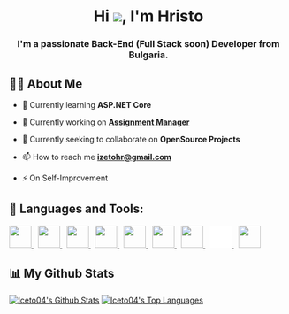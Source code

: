 <h1 align="center">Hi <img src="https://raw.githubusercontent.com/MartinHeinz/MartinHeinz/master/wave.gif" width="30px">, I'm Hristo</h1>
<h3 align="center">I'm a passionate Back-End (Full Stack soon) Developer from Bulgaria.</h3>

## 🙋‍♂️ About Me

- 🌱 Currently learning **ASP.NET Core**

- 🔭 Currently working on **[Assignment Manager](https://github.com/Iceto04/assignment-manager)**

- 👯 Currently seeking to collaborate on **OpenSource Projects**

<!-- - 👨‍💻 All of my projects are available at **[My Portfolio](https://subhamraoniar.com)** -->

- 📫 How to reach me **izetohr@gmail.com**

- ⚡ On Self-Improvement

## 🚀 Languages and Tools:

<p align="left"> 
    <a href="https://docs.microsoft.com/en-us/dotnet/csharp/" target="_blank"> <img src="https://www.kojac.nl/tailwind/images/Backend/Csharp.svg" width="40" height="40"/> </a>
    &nbsp;
    <a href="https://dotnet.microsoft.com/en-us/" target="_blank"> <img src="https://upload.wikimedia.org/wikipedia/commons/e/ee/.NET_Core_Logo.svg" width="40" height="40"/> </a> 
    &nbsp;
    <a href="https://developer.mozilla.org/en-US/docs/Web/JavaScript" target="_blank"> <img src="https://img.icons8.com/color/48/000000/javascript.png" width="40" height="40"/> </a>
    &nbsp;
    <a href="https://www.w3.org/html/" target="_blank"> <img src="https://img.icons8.com/color/48/000000/html-5.png" width="40" height="40"/> </a>
    &nbsp;
    <a href="https://www.w3schools.com/css/" target="_blank"> <img src="https://img.icons8.com/color/48/000000/css3.png" width="40" height="40"/> </a>
    &nbsp;
    <a href="https://getbootstrap.com" target="_blank"> <img src="https://img.icons8.com/color/48/000000/bootstrap.png" width="40" height="40"/> </a>
    &nbsp;
    <a href="https://www.microsoft.com/en-us/sql-server" target="_blank"> <img src="https://www.freeiconspng.com/uploads/sql-server-icon-png-8.png" width="40" height="40"/> </a>
    &nbsp;
    <a href="https://github.com/" target="_blank"> <img src="./img/GitHub-Mark-Light-120px-plus.png" width="40" height="40" /> </a>
    &nbsp;
    <a href="https://git-scm.com/" target="_blank"> <img src="https://img.icons8.com/color/48/000000/git.png" width="40" height="40"/> </a> 
</p>

<!-- <p align="center">
    <a href="https://github.com/anuraghazra/github-readme-stats">
        <img alt="Iceto04's Wakatime Stats" src="https://github-readme-stats.vercel.app/api/wakatime?username=Iceto04"/>
    </a>
</p> -->

## 📊 My Github Stats
  <a href="https://github.com/DenverCoder1/github-readme-streak-stats"><img align="center" alt="Iceto04's Github Stats" src="https://github-readme-stats.vercel.app/api?username=Iceto04&show_icons=true&count_private=true&theme=react&hide_border=true&bg_color=0D1117" /></a>
  <a href="https://github.com/DenverCoder1/github-readme-streak-stats"><img align="center" alt="Iceto04's Top Languages" src="https://github-readme-stats.vercel.app/api/top-langs/?username=Iceto04&count_private=true&layout=compact&theme=react&hide_border=true&bg_color=0D1117" /></a>

<!-- ## Connect with me:
<p align="left">

<a href = "https://www.linkedin.com/in/subham-raoniar/"><img src="https://img.icons8.com/fluent/48/000000/linkedin.png"/></a>
<a href = "https://twitter.com/subhamraoniar"><img src="https://img.icons8.com/fluent/48/000000/twitter.png"/></a>
<a href = "https://www.instagram.com/subhamraoniar/"><img src="https://img.icons8.com/fluent/48/000000/instagram-new.png"/></a>
<a href = "https://www.youtube.com/channel/UC-NXT1lYAOPa3lrgWXqvuHA"><img src="https://img.icons8.com/color/48/000000/youtube-play.png"/></a>

</p> -->
